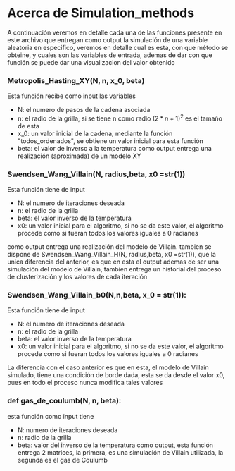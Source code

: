 # Acerca de Simulation_methods
A continuación veremos en detalle cada una de las funciones presente en este archivo que entregan como output la simulación de una variable aleatoria 
en especifico, veremos en detalle cual es esta, con que método se obteine, y cuales son las variables de entrada, ademas de dar con que función se puede 
dar una visualizacion del valor obtenido

### Metropolis_Hasting_XY(N, n, x_0, beta)
Esta función recibe como input las variables
- N:  el numero de pasos de la cadena asociada 
- n: el radio de la grilla, si se tiene n como radio $(2*n+1)^2$ es el tamaño de esta
- x_0: un valor inicial de la cadena, mediante la función "todos_ordenados", se obtiene un valor inicial para esta función
- beta: el valor de inverso a la temperatura
como output entrega una realización (aproximada) de un modelo XY

### Swendsen_Wang_Villain(N, radius,beta, x0 =str(1))
Esta función tiene de input
- N: el numero de iteraciones deseada 
- n: el radio de la grilla
- beta: el valor inverso de la temperatura
- x0: un valor inicial para el algoritmo, si no se da este valor, el algoritmo procede como si fueran todos los valores iguales a 0 radianes

como output entrega  una realización del modelo de Villain.
tambien se dispone de Swendsen_Wang_Villain_H(N, radius,beta, x0 =str(1)), que la unica diferencia del anterior, es que en esta el output ademas de ser 
una simulación del modelo de Villain, tambien entrega un historial del proceso de clusterización y los valores de cada iteración 

### Swendsen_Wang_Villain_b0(N,n,beta, x_0 = str(1)):
Esta función tiene de input
- N: el numero de iteraciones deseada 
- n: el radio de la grilla
- beta: el valor inverso de la temperatura
- x0: un valor inicial para el algoritmo, si no se da este valor, el algoritmo procede como si fueran todos los valores iguales a 0 radianes

La diferencia con el caso anterior es que en esta, el modelo de Villain simulado, tiene una condición de borde dada, esta se da desde el valor x0, 
pues en todo el proceso nunca modifica tales valores

### def gas_de_coulumb(N, n, beta):
esta función como input tiene
- N: numero de iteraciones deseada
- n: radio de la grilla
- beta: valor del inverso de la temperatura
como output, esta función entrega 2 matrices, la primera, es una simulación de Villain utilizada, la segunda es el gas de Coulumb
